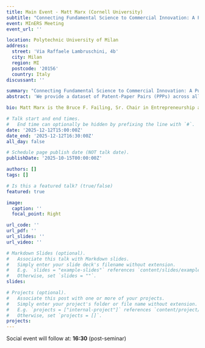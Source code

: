 ```yaml
---
title: Main Event - Matt Marx (Cornell University)
subtitle: "Connecting Fundamental Science to Commercial Innovation: A Public Dataset of Patent-Paper Pairs"
event: MInERS Meeting
event_url: ''

location: Polytechnic University of Milan
address:
  street: 'Via Raffaele Lambruschini, 4b'
  city: Milan
  region: MI
  postcode: '20156'
  country: Italy
discussant: ''

summary: "Connecting Fundamental Science to Commercial Innovation: A Public Dataset of Patent-Paper Pairs"
abstract: 'We provide a dataset of Patent-Paper Pairs (PPPs) across all fields of science, linking articles from the Microsoft Academic Graph to patents granted by the USPTO as well as patent applications not granted. We train a random forest based on a combination of hand-checked PPPs and those containing extensive ''self-plagiarism'', incorporating variables such as temporal distance, title/abstract similarity, inventor/author overlap, similarity of assignee and institution(s), overlap of backward citations,  and being supported by the same grant. We employ this dataset to revisit the perennial question of whether the patent system fulfills its original objective to ''promote the progress of science'' by comparing citations to PPPs to potential PPPs where the patent was not granted, instrumenting via examiner leniency. We find evidence disconfirming the “anticommons” view and moreover show that follow-on research is of higher quality and in a broader range of fields.'

bio: Matt Marx is the Bruce F. Failing, Sr. Chair in Entrepreneurship at the Cornell SC Johnson College of Business, and is the inaugural Faculty Director of Entrepreneurship@Cornell. He leads the Innovation Information Initiative (I3), curates several open datasets at relianceonscience.org, serves as Department Editor for Innovation & Entrepreneurship at Management Science, and is a Research Associate at the National Bureau of Economic Research (NBER). Matt was previously an executive and inventor at two successful startup companies and holds six patents.

# Talk start and end times.
#   End time can optionally be hidden by prefixing the line with `#`.
date: '2025-12-12T15:00:00Z'
date_end: '2025-12-12T16:30:00Z'
all_day: false

# Schedule page publish date (NOT talk date).
publishDate: '2025-10-15T00:00:00Z'

authors: []
tags: []

# Is this a featured talk? (true/false)
featured: true

image:
  caption: ''
  focal_point: Right

url_code: ''
url_pdf: ''
url_slides: ''
url_video: ''

# Markdown Slides (optional).
#   Associate this talk with Markdown slides.
#   Simply enter your slide deck's filename without extension.
#   E.g. `slides = "example-slides"` references `content/slides/example-slides.md`.
#   Otherwise, set `slides = ""`.
slides:

# Projects (optional).
#   Associate this post with one or more of your projects.
#   Simply enter your project's folder or file name without extension.
#   E.g. `projects = ["internal-project"]` references `content/project/deep-learning/index.md`.
#   Otherwise, set `projects = []`.
projects:
---
```

Social event will follow at: **16:30** (post-seminar)
